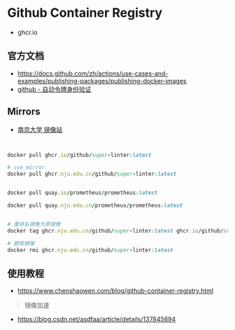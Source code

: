 # Github Container Registry

- ghcr.io

## 官方文档

- <https://docs.github.com/zh/actions/use-cases-and-examples/publishing-packages/publishing-docker-images>
- [github - 自动令牌身份验证](https://docs.github.com/zh/actions/security-for-github-actions/security-guides/automatic-token-authentication)

## Mirrors

- [南京大学 镜像站](https://sci.nju.edu.cn/9e/05/c30384a564741/page.htm)

```ruby


docker pull ghcr.io/github/super-linter:latest

# use mirror
docker pull ghcr.nju.edu.cn/github/super-linter:latest


docker pull quay.io/prometheus/prometheus:latest

docker pull quay.nju.edu.cn/prometheus/prometheus:latest


# 重命名镜像为原镜像
docker tag ghcr.nju.edu.cn/github/super-linter:latest ghcr.io/github/super-linter:latest

# 删除镜像
docker rmi ghcr.nju.edu.cn/github/super-linter:latest

```

## 使用教程

- <https://www.chenshaowen.com/blog/github-container-registry.html>

> 镜像加速

- <https://blog.csdn.net/asdfaa/article/details/137845694>

